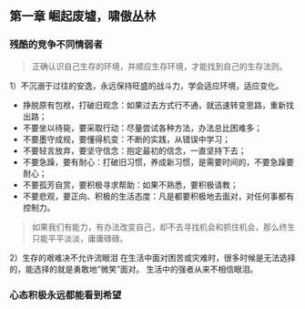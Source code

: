 ## 第一章 崛起废墟，啸傲丛林

### 残酷的竞争不同情弱者

> 正确认识自己生存的环境，并顺应生存环境，才能找到自己的生存法则。

1）不沉溺于过往的安逸，永远保持旺盛的战斗力，学会适应环境，适应变化。
- 挣脱原有包袱，打破旧观念：如果过去方式行不通，就迅速转变思路，重新找出路；
- 不要坐以待毙，要采取行动：尽量尝试各种方法，办法总比困难多；
- 不要墨守成规，要懂得机变：不断的实践，从错误中学习；
- 不要轻言放弃，要坚守信念：抱定最初的信念，一直坚持下去；
- 不要急躁，要有耐心：打破旧习惯，养成新习惯，是需要时间的，不要急躁要耐心；
- 不要孤芳自赏，要积极寻求帮助：如果不熟悉，要积极请教；
- 不要悲观，要正向、积极的生活态度：凡是都要积极地去面对，对任何事都有控制力。

> 如果我们有能力，有办法改变自己，却不去寻找机会和抓住机会，那么终生只能平平淡淡，庸庸碌碌。

2）生存的艰难决不允许流眼泪
在生活中面对困苦或灾难时，很多时候是无法选择的，能选择的就是勇敢地“微笑”面对。
生活中的强者从来不相信眼泪。

### 心态积极永远都能看到希望
